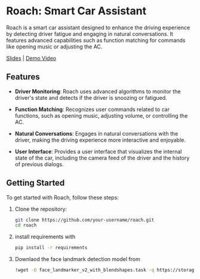 
# Roach: Smart Car Assistant

Roach is a smart car assistant designed to enhance the driving experience by detecting driver fatigue and engaging in natural conversations. It features advanced capabilities such as function matching for commands like opening music or adjusting the AC.

[Slides](https://docs.google.com/presentation/d/1Bvz7Jjc12NPEY--Cc_XfTcGq5MlKbuA5ew94Y3gOsl8/edit?usp=sharing)
|
[Demo Video](https://www.youtube.com/watch?v=8EFbl8HcYrE)
## Features

- **Driver Monitoring**: Roach uses advanced algorithms to monitor the driver's state and detects if the driver is snoozing or fatigued.

- **Function Matching**: Recognizes user commands related to car functions, such as opening music, adjusting volume, or controlling the AC.

- **Natural Conversations**: Engages in natural conversations with the driver, making the driving experience more interactive and enjoyable.

- **User Interface**: Provides a user interface that visualizes the internal state of the car, including the camera feed of the driver and the history of previous dialogs.

## Getting Started

To get started with Roach, follow these steps:

1. Clone the repository:

   ```bash
   git clone https://github.com/your-username/roach.git
   cd roach
2. install requirements with  
    ```bash
   pip install -r requirements
4. Downlaod the face landmark detection model from 
    ```bash
    !wget -O face_landmarker_v2_with_blendshapes.task -q https://storage.googleapis.com/mediapipe-models/face_landmarker/face_landmarker/float16/1/face_landmarker.task
